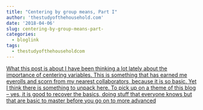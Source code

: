 ```yaml
---
title: "Centering by group means, Part I"
author: 'thestudyofthehousehold.com'
date: '2018-04-06'
slug: centering-by-group-means-part-
categories:
  - bloglink
tags:
  - thestudyofthehouseholdcom
---
```


[What this post is about I have been thinking a lot lately about the importance of centering variables. This is something that has earned me eyerolls and scorn from my nearest collaborators, because it is so basic. Yet I think there is something to unpack here. To pick up on a theme of this blog – yes, it is good to recover the basics, doing stuff that everyone knows but that are basic to master before you go on to more advanced<i class="fas fa-external-link-alt"></i>](http://thestudyofthehousehold.com/2018/04/06/2018-04-06-group-mean-variables/)

